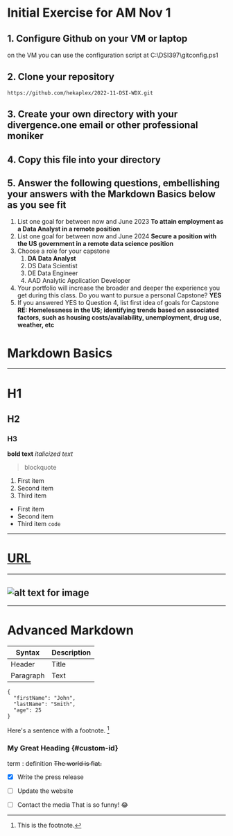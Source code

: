 # **Initial Exercise for AM Nov 1**

## 1. Configure Github on your VM or laptop
on the VM you can use the configuration script at C:\DSI397\gitconfig.ps1
## 2. Clone your repository
`https://github.com/hekaplex/2022-11-DSI-WDX.git`
## 3. Create your own directory with your divergence.one email or other professional moniker
## 4. Copy this file into your directory
## 5. Answer the following questions, embellishing your answers with the **Markdown Basics** below as you see fit
1. List one goal for between now and June 2023
   **To attain employment as a Data Analyst in a remote position**
1. List one goal for between now and June 2024
   **Secure a position with the US government in a remote data science position**
1. Choose a role for your capstone
   1. **DA Data Analyst**
   1. DS Data Scientist
   1. DE Data Engineer
   1. AAD Analytic Application Developer
1. Your portfolio will increase the broader and deeper the experience you get during this class. Do you want to pursue a personal Capstone?
   **YES**
1. If you answered YES to Question 4, list first idea of goals for Capstone
   **RE: Homelessness in the US; identifying trends based on associated factors, such as housing costs/availability, unemployment, drug use, weather, etc**



# **Markdown Basics**
---
# H1
## H2
### H3
**bold text**
*italicized text*
> blockquote
1. First item
2. Second item
3. Third item
- First item
- Second item
- Third item
`code`
---
# [URL](https://www.example.com)
---
![alt text for image](image.jpg)
---
---
 

# Advanced  Markdown
| Syntax | Description |
| ----------- | ----------- |
| Header | Title |
| Paragraph | Text |
```
{
  "firstName": "John",
  "lastName": "Smith",
  "age": 25
}
```
Here's a sentence with a footnote. [^1]

[^1]: This is the footnote.
### My Great Heading {#custom-id}
term
: definition
~~The world is flat.~~
- [x] Write the press release
- [ ] Update the website
- [ ] Contact the media
That is so funny! :joy:


